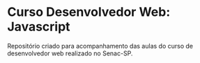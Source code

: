 # Curso Desenvolvedor Web: Javascript
Repositório criado para acompanhamento das aulas do curso de desenvolvedor web
 realizado no Senac-SP.
